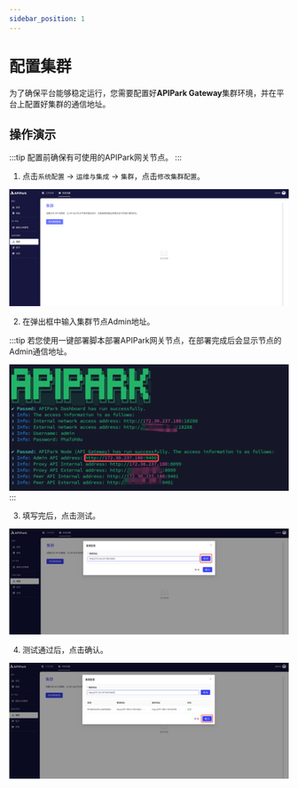 ```yaml
---
sidebar_position: 1
---
```


# 配置集群

为了确保平台能够稳定运行，您需要配置好**APIPark Gateway**集群环境，并在平台上配置好集群的通信地址。

## 操作演示

:::tip
配置前确保有可使用的APIPark网关节点。
:::

1. 点击`系统配置` -> `运维与集成` -> `集群`，点击`修改集群配置`。

![](../../tutorials/devops/images/2024-08-13/e77d27fa7eb55a6dfda1239772feed8471111cc3959fbf892ef772eda023e5b8.png)  

2. 在弹出框中输入集群节点Admin地址。

:::tip
若您使用一键部署脚本部署APIPark网关节点，在部署完成后会显示节点的Admin通信地址。

![](../../tutorials/devops/images/2024-08-13/69fbddbcdfc141759b8483877dd2b3f3cb91e189df08291ba7159d1aaa155702.png)  
:::

3. 填写完后，点击测试。

![](../../tutorials/devops/images/2024-08-13/a02593f1a3e21c3c9a5024bd5cc996b3e13f41025b1443eeeaf33070748a5b99.png)  

4. 测试通过后，点击确认。

![](../../tutorials/devops/images/2024-08-13/19d8e979aa17f345dea55b00c9aec3f24ba4395f367dc19e9b78759458cbc387.png)  